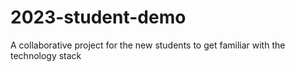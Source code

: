 # 2023-student-demo
A collaborative project for the new students to get familiar with the technology stack

